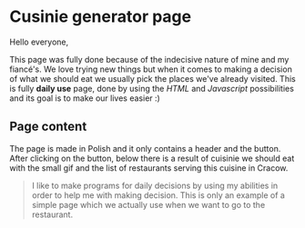 # Cusinie generator page

Hello everyone,

This page was fully done because of the indecisive nature of mine and my fiancé's. We love trying new things but when it comes to making a decision of what we should eat we usually pick the places we've already visited. This is fully **daily use** page, done by using the *HTML* and *Javascript* possibilities and its goal is to make our lives easier :)

## Page content 

The page is made in Polish and it only contains a header and the button. After clicking on the button, below there is a result of cuisinie we should eat with the small gif and the list of restaurants serving this cuisine in Cracow. 


> I like to make programs for daily decisions by using my abilities in order to help me with making decision. This is only an example of a simple page which we actually use
> when we want to go to the restaurant.
